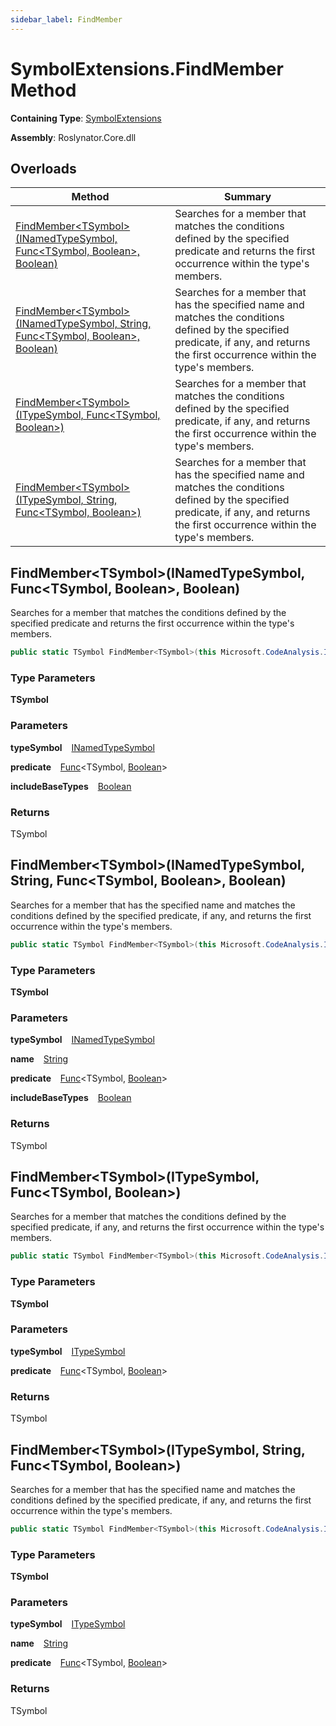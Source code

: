```yaml
---
sidebar_label: FindMember
---
```


# SymbolExtensions\.FindMember Method

**Containing Type**: [SymbolExtensions](../index.md)

**Assembly**: Roslynator\.Core\.dll

## Overloads

| Method | Summary |
| ------ | ------- |
| [FindMember&lt;TSymbol&gt;(INamedTypeSymbol, Func&lt;TSymbol, Boolean&gt;, Boolean)](#996682075) | Searches for a member that matches the conditions defined by the specified predicate and returns the first occurrence within the type's members\. |
| [FindMember&lt;TSymbol&gt;(INamedTypeSymbol, String, Func&lt;TSymbol, Boolean&gt;, Boolean)](#358208601) | Searches for a member that has the specified name and matches the conditions defined by the specified predicate, if any, and returns the first occurrence within the type's members\. |
| [FindMember&lt;TSymbol&gt;(ITypeSymbol, Func&lt;TSymbol, Boolean&gt;)](#2854901772) | Searches for a member that matches the conditions defined by the specified predicate, if any, and returns the first occurrence within the type's members\. |
| [FindMember&lt;TSymbol&gt;(ITypeSymbol, String, Func&lt;TSymbol, Boolean&gt;)](#3171999706) | Searches for a member that has the specified name and matches the conditions defined by the specified predicate, if any, and returns the first occurrence within the type's members\. |

<a id="996682075"></a>

## FindMember&lt;TSymbol&gt;\(INamedTypeSymbol, Func&lt;TSymbol, Boolean&gt;, Boolean\) 

  
Searches for a member that matches the conditions defined by the specified predicate and returns the first occurrence within the type's members\.

```csharp
public static TSymbol FindMember<TSymbol>(this Microsoft.CodeAnalysis.INamedTypeSymbol typeSymbol, Func<TSymbol, bool> predicate, bool includeBaseTypes = false) where TSymbol : Microsoft.CodeAnalysis.ISymbol
```

### Type Parameters

**TSymbol**

### Parameters

**typeSymbol** &ensp; [INamedTypeSymbol](https://docs.microsoft.com/en-us/dotnet/api/microsoft.codeanalysis.inamedtypesymbol)

**predicate** &ensp; [Func](https://docs.microsoft.com/en-us/dotnet/api/system.func-2)&lt;TSymbol, [Boolean](https://docs.microsoft.com/en-us/dotnet/api/system.boolean)&gt;

**includeBaseTypes** &ensp; [Boolean](https://docs.microsoft.com/en-us/dotnet/api/system.boolean)

### Returns

TSymbol

<a id="358208601"></a>

## FindMember&lt;TSymbol&gt;\(INamedTypeSymbol, String, Func&lt;TSymbol, Boolean&gt;, Boolean\) 

  
Searches for a member that has the specified name and matches the conditions defined by the specified predicate, if any, and returns the first occurrence within the type's members\.

```csharp
public static TSymbol FindMember<TSymbol>(this Microsoft.CodeAnalysis.INamedTypeSymbol typeSymbol, string name, Func<TSymbol, bool> predicate = null, bool includeBaseTypes = false) where TSymbol : Microsoft.CodeAnalysis.ISymbol
```

### Type Parameters

**TSymbol**

### Parameters

**typeSymbol** &ensp; [INamedTypeSymbol](https://docs.microsoft.com/en-us/dotnet/api/microsoft.codeanalysis.inamedtypesymbol)

**name** &ensp; [String](https://docs.microsoft.com/en-us/dotnet/api/system.string)

**predicate** &ensp; [Func](https://docs.microsoft.com/en-us/dotnet/api/system.func-2)&lt;TSymbol, [Boolean](https://docs.microsoft.com/en-us/dotnet/api/system.boolean)&gt;

**includeBaseTypes** &ensp; [Boolean](https://docs.microsoft.com/en-us/dotnet/api/system.boolean)

### Returns

TSymbol

<a id="2854901772"></a>

## FindMember&lt;TSymbol&gt;\(ITypeSymbol, Func&lt;TSymbol, Boolean&gt;\) 

  
Searches for a member that matches the conditions defined by the specified predicate, if any, and returns the first occurrence within the type's members\.

```csharp
public static TSymbol FindMember<TSymbol>(this Microsoft.CodeAnalysis.ITypeSymbol typeSymbol, Func<TSymbol, bool> predicate = null) where TSymbol : Microsoft.CodeAnalysis.ISymbol
```

### Type Parameters

**TSymbol**

### Parameters

**typeSymbol** &ensp; [ITypeSymbol](https://docs.microsoft.com/en-us/dotnet/api/microsoft.codeanalysis.itypesymbol)

**predicate** &ensp; [Func](https://docs.microsoft.com/en-us/dotnet/api/system.func-2)&lt;TSymbol, [Boolean](https://docs.microsoft.com/en-us/dotnet/api/system.boolean)&gt;

### Returns

TSymbol

<a id="3171999706"></a>

## FindMember&lt;TSymbol&gt;\(ITypeSymbol, String, Func&lt;TSymbol, Boolean&gt;\) 

  
Searches for a member that has the specified name and matches the conditions defined by the specified predicate, if any, and returns the first occurrence within the type's members\.

```csharp
public static TSymbol FindMember<TSymbol>(this Microsoft.CodeAnalysis.ITypeSymbol typeSymbol, string name, Func<TSymbol, bool> predicate = null) where TSymbol : Microsoft.CodeAnalysis.ISymbol
```

### Type Parameters

**TSymbol**

### Parameters

**typeSymbol** &ensp; [ITypeSymbol](https://docs.microsoft.com/en-us/dotnet/api/microsoft.codeanalysis.itypesymbol)

**name** &ensp; [String](https://docs.microsoft.com/en-us/dotnet/api/system.string)

**predicate** &ensp; [Func](https://docs.microsoft.com/en-us/dotnet/api/system.func-2)&lt;TSymbol, [Boolean](https://docs.microsoft.com/en-us/dotnet/api/system.boolean)&gt;

### Returns

TSymbol

